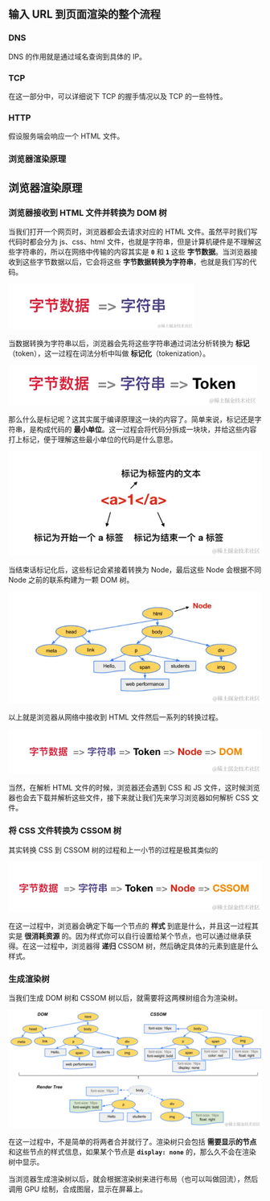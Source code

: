 ## 输入 URL 到页面渲染的整个流程

### DNS

DNS 的作用就是通过域名查询到具体的 IP。

### TCP 
在这一部分中，可以详细说下 TCP 的握手情况以及 TCP 的一些特性。

### HTTP
假设服务端会响应一个 HTML 文件。

### 浏览器渲染原理

## 浏览器渲染原理
### 浏览器接收到 HTML 文件并转换为 DOM 树
当我们打开一个网页时，浏览器都会去请求对应的 HTML 文件。虽然平时我们写代码时都会分为 js、css、html 文件，也就是字符串，但是计算机硬件是不理解这些字符串的，所以在网络中传输的内容其实是 **`0`** 和 **`1`** 这些 **字节数据**。当浏览器接收到这些字节数据以后，它会将这些 **字节数据转换为字符串**，也就是我们写的代码。

![](https://github.com/WqhForGitHub/browser-basics/blob/main/static/1.png?raw=true)

当数据转换为字符串以后，浏览器会先将这些字符串通过词法分析转换为 **标记**（token），这一过程在词法分析中叫做 **标记化**（tokenization）。

![](https://github.com/WqhForGitHub/browser-basics/blob/main/static/2.png?raw=true)

那么什么是标记呢？这其实属于编译原理这一块的内容了。简单来说，标记还是字符串，是构成代码的 **最小单位**。这一过程会将代码分拆成一块块，并给这些内容打上标记，便于理解这些最小单位的代码是什么意思。

![](https://github.com/WqhForGitHub/browser-basics/blob/main/static/3.png?raw=true)

当结束话标记化后，这些标记会紧接着转换为 Node，最后这些 Node 会根据不同 Node 之前的联系构建为一颗 DOM 树。

![](https://github.com/WqhForGitHub/browser-basics/blob/main/static/4.png?raw=true)

以上就是浏览器从网络中接收到 HTML 文件然后一系列的转换过程。

![](https://github.com/WqhForGitHub/browser-basics/blob/main/static/5.png?raw=true)

当然，在解析 HTML 文件的时候，浏览器还会遇到 CSS 和 JS 文件，这时候浏览器也会去下载并解析这些文件，接下来就让我们先来学习浏览器如何解析 CSS 文件。

### 将 CSS 文件转换为 CSSOM 树
其实转换 CSS 到 CSSOM 树的过程和上一小节的过程是极其类似的

![](https://github.com/WqhForGitHub/browser-basics/blob/main/static/6.png?raw=true)

在这一过程中，浏览器会确定下每一个节点的 **样式** 到底是什么，并且这一过程其实是 **很消耗资源** 的。因为样式你可以自行设置给某个节点，也可以通过继承获得。在这一过程中，浏览器得 **递归** CSSOM 树，然后确定具体的元素到底是什么样式。

### 生成渲染树
当我们生成 DOM 树和 CSSOM 树以后，就需要将这两棵树组合为渲染树。

![](https://github.com/WqhForGitHub/browser-basics/blob/main/static/7.png?raw=true)

在这一过程中，不是简单的将两者合并就行了。渲染树只会包括 **需要显示的节点** 和这些节点的样式信息，如果某个节点是 **`display: none`** 的，那么久不会在渲染树中显示。

当浏览器生成渲染树以后，就会根据渲染树来进行布局（也可以叫做回流），然后调用 GPU 绘制，合成图层，显示在屏幕上。


